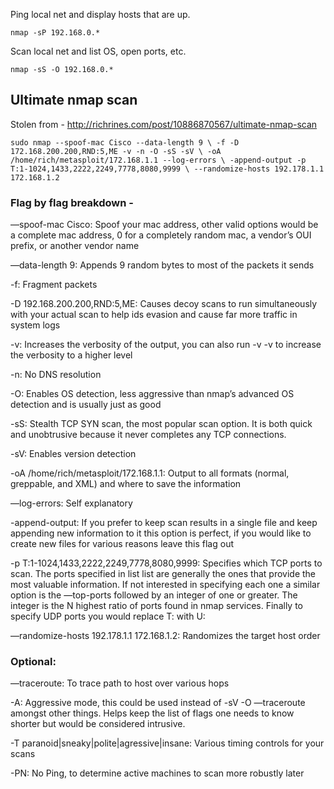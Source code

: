 Ping local net and display hosts that are up.

`nmap -sP 192.168.0.*`

Scan local net and list OS, open ports, etc.

`nmap -sS -O 192.168.0.*`

## Ultimate nmap scan

Stolen from - http://richrines.com/post/10886870567/ultimate-nmap-scan

`sudo nmap --spoof-mac Cisco --data-length 9 \ -f -D 172.168.200.200,RND:5,ME -v -n -O -sS -sV \ -oA /home/rich/metasploit/172.168.1.1 --log-errors \ -append-output -p T:1-1024,1433,2222,2249,7778,8080,9999 \ --randomize-hosts 192.178.1.1 172.168.1.2`

### Flag by flag breakdown -

—spoof-mac Cisco: Spoof your mac address, other valid options would be a complete mac address, 0 for a completely random mac, a vendor’s OUI prefix, or another vendor name

—data-length 9: Appends 9 random bytes to most of the packets it sends

-f: Fragment packets

-D 192.168.200.200,RND:5,ME: Causes decoy scans to run simultaneously with your actual scan to help ids evasion and cause far more traffic in system logs

-v: Increases the verbosity of the output, you can also run -v -v to increase the verbosity to a higher level

-n: No DNS resolution

-O: Enables OS detection, less aggressive than nmap’s advanced OS detection and is usually just as good

-sS: Stealth TCP SYN scan, the most popular scan option. It is both quick and unobtrusive because it never completes any TCP connections.

-sV: Enables version detection

-oA /home/rich/metasploit/172.168.1.1: Output to all formats (normal, greppable, and XML) and where to save the information

—log-errors: Self explanatory 

-append-output: If you prefer to keep scan results in a single file and keep appending new information to it this option is perfect, if you would like to create new files for various reasons leave this flag out 

-p T:1-1024,1433,2222,2249,7778,8080,9999: Specifies which TCP ports to scan. The ports specified in list list are generally the ones that provide the most valuable information. If not interested in specifying each one a similar option is the —top-ports followed by an integer of one or greater. The integer is the N highest ratio of ports found in nmap services. Finally to specify UDP ports you would replace T: with U:

—randomize-hosts 192.178.1.1 172.168.1.2: Randomizes the target host order

### Optional:

—traceroute: To trace path to host over various hops

-A: Aggressive mode, this could be used instead of -sV -O —traceroute amongst other things. Helps keep the list of flags one needs to know shorter but would be considered intrusive.

-T paranoid|sneaky|polite|agressive|insane: Various timing controls for your scans

-PN: No Ping, to determine active machines to scan more robustly later
